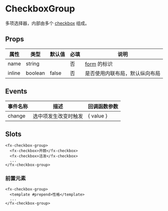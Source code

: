 # CheckboxGroup

多项选择器，内部由多个 [checkbox](./README.Checkbox.md) 组成。

## Props

| 属性   | 类型    | 默认值 | 必填 | 说明                            |
| ------ | ------- | ------ | ---- | ------------------------------- |
| name   | string  |        | 否   | [form](./README.Form.md) 的标识 |
| inline | boolean | false  | 否   | 是否使用内联布局，默认纵向布局  |

## Events

| 事件名称 | 描述                 | 回调函数参数 |
| -------- | -------------------- | ------------ |
| change   | 选中项发生改变时触发 | { value }    |

## Slots

```
<fx-checkbox-group>
  <fx-checkbox>开朗</fx-checkbox>
  <fx-checkbox>活泼</fx-checkbox>
  ...
</fx-checkbox-group>
```

### 前置元素

```
<fx-checkbox-group>
  <template #prepend>性格</template>
  ...
</fx-checkbox-group>
```
